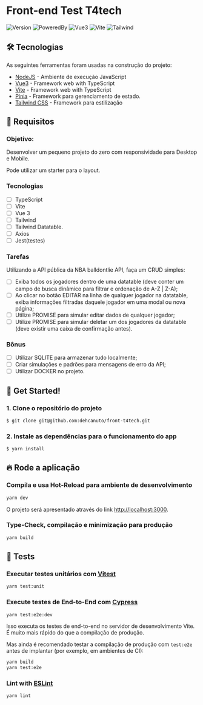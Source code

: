 # Front-end Test T4tech

![Version](https://img.shields.io/badge/1.0.0-beta?label=version)
![PoweredBy](https://img.shields.io/badge/powered_by-Sua%20Obra%20Online-788bff)
![Vue3](https://img.shields.io/badge/Vue-3.5.13-42b883?style=flat-square&logo=vue.js&logoColor=42b883)
![Vite](https://img.shields.io/badge/Vite-6.0.11-9499ff?style=flat-square&logo=vite)
![Tailwind](https://img.shields.io/badge/Tailwind-3.4.17-38bdf8?style=flat-square&logo=tailwindcss&logoColor=38bdf8)

## 🛠️ Tecnologias

As seguintes ferramentas foram usadas na construção do projeto:

*  [NodeJS](https://nodejs.org/en/docs/) - Ambiente de execução JavaScript
*  [Vue3](https://vuejs.org/) - Framework web with TypeScript
*  [Vite](https://vite.dev/) - Framework web with TypeScript
*  [Pinia](https://pinia.vuejs.org/) - Framework para gerenciamento de estado.
*  [Tailwind CSS](https://tailwindcss.com/docs) - Framework para estilização

## 🎯 Requisitos

### Objetivo: 

Desenvolver um pequeno projeto do zero com responsividade para Desktop e Mobile. 

Pode utilizar um starter para o layout.

### Tecnologias

- [ ] TypeScript
- [ ] Vite 
- [ ] Vue 3
- [ ] Tailwind
- [ ] Tailwind Datatable.
- [ ] Axios
- [ ] Jest(testes)

### Tarefas
Utilizando a API pública da NBA balldontlie API, faça um CRUD simples:

- [ ] Exiba todos os jogadores dentro de uma datatable (deve conter um campo de busca dinâmico para filtrar e ordenação de A-Z | Z-A);
- [ ] Ao clicar no botão EDITAR na linha de qualquer jogador na datatable, exiba informações filtradas daquele jogador em uma modal ou nova página;
- [ ] Utilize PROMISE para simular editar dados de qualquer jogador;
- [ ] Utilize PROMISE para simular deletar um dos jogadores da datatable (deve existir uma caixa de confirmação antes).

### Bônus

- [ ] Utilizar SQLITE para armazenar tudo localmente;
- [ ] Criar simulações e padrões para mensagens de erro da API;
- [ ] Utilizar DOCKER no projeto.

## 🚀 Get Started!

### 1. Clone o repositório do projeto

```bash
$ git clone git@github.com:dehcanuto/front-t4tech.git
```

### 2. Instale as dependências para o funcionamento do app

```bash
$ yarn install
```

## 🔥 Rode a aplicação

### Compila e usa Hot-Reload para ambiente de desenvolvimento

```sh
yarn dev
```

O projeto será apresentado através do link [http://localhost:3000](http://localhost:3000).

### Type-Check, compilação e minimização para produção

```sh
yarn build
```

## 🧪 Tests

### Executar testes unitários com [Vitest](https://vitest.dev/)

```sh
yarn test:unit
```

### Execute testes de End-to-End com [Cypress](https://www.cypress.io/)

```sh
yarn test:e2e:dev
```

Isso executa os testes de end-to-end no servidor de desenvolvimento Vite.
É muito mais rápido do que a compilação de produção.

Mas ainda é recomendado testar a compilação de produção com `test:e2e` antes de implantar (por exemplo, em ambientes de CI):

```sh
yarn build
yarn test:e2e
```

### Lint with [ESLint](https://eslint.org/)

```sh
yarn lint
```